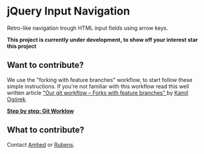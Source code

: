jQuery Input Navigation
=======================

Retro-like navigation trough HTML input fields using arrow keys.

**This project is currently under development, to show off your interest star this project**

Want to contribute?
-------------------

We use the "forking with feature branches" workflow, to start follow these simple instructions. If you're not familiar with this workflow read this well written article ["Our git workflow – Forks with feature branches" ](http://x-team.com/2013/09/our-git-workflow-forks-with-feature-branches/) by [Kamil Ogórek](https://github.com/kamilogorek).

**[Step by step: Git Worklow](https://github.com/mariuzzo/jquery-input-navigation/wiki/Git-Workflow)**

What to contribute?
-------------------

Contact [Amhed](https://github.com/amhed) or [Rubens](https://github.com/rmariuzzo).
